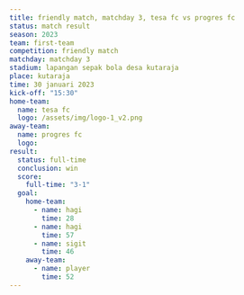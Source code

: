 ```yaml
---
title: friendly match, matchday 3, tesa fc vs progres fc
status: match result
season: 2023
team: first-team
competition: friendly match
matchday: matchday 3
stadium: lapangan sepak bola desa kutaraja
place: kutaraja
time: 30 januari 2023
kick-off: "15:30"
home-team:
  name: tesa fc
  logo: /assets/img/logo-1_v2.png
away-team:
  name: progres fc
  logo: 
result:
  status: full-time
  conclusion: win
  score:
    full-time: "3-1"
  goal:
    home-team:
      - name: hagi
        time: 28
      - name: hagi
        time: 57
      - name: sigit
        time: 46
    away-team:
      - name: player
        time: 52
---
```

